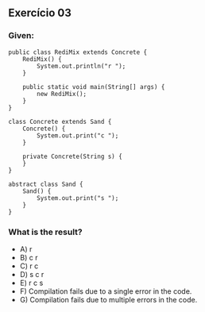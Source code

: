 ## Exercício 03 ##

### Given: ###

```
public class RediMix extends Concrete {
    RediMix() {
        System.out.println("r ");
    }

    public static void main(String[] args) {
        new RediMix();
    }
}

class Concrete extends Sand {
    Concrete() {
        System.out.print("c ");
    }

    private Concrete(String s) {
    }
}

abstract class Sand {
    Sand() {
        System.out.print("s ");
    }
}
```
 ### What is the result? ###
 * A) r
 * B) c r
 * C) r c
 * D) s c r
 * E) r c s
 * F) Compilation fails due to a single error in the code.
 * G) Compilation fails due to multiple errors in the code.